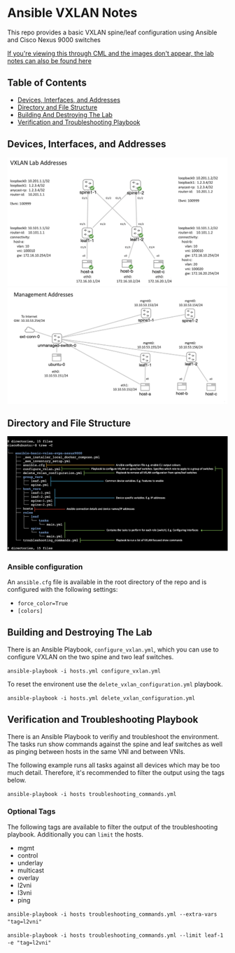 # Ansible VXLAN Notes

This repo provides a basic VXLAN spine/leaf configuration using Ansible and Cisco Nexus 9000 switches

[If you're viewing this through CML and the images don't appear, the lab notes can also be found here](https://github.com/conmurphy/ansible-basic-vxlan-evpn-nexus9000)

## Table of Contents
- [Devices, Interfaces, and Addresses](#devices-interfaces-and-addresses)
- [Directory and File Structure](#directory-and-file-structure)
- [Building And Destroying The Lab](#building-and-destroying-the-lab)
- [Verification and Troubleshooting Playbook](#verification-and-troubleshooting-playbook)

## Devices, Interfaces, and Addresses

<img src="https://github.com/conmurphy/ansible-basic-vxlan-evpn-nexus9000/blob/main/images/vxlan-lab-topology.png?raw=true" alt="Lab Topology" />


<img src="https://github.com/conmurphy/ansible-basic-vxlan-evpn-nexus9000/blob/main/images/management-lab-topology.png?raw=true" alt="Management Topology" />

## Directory and File Structure

<img src="https://github.com/conmurphy/ansible-basic-vxlan-evpn-nexus9000/blob/main/images/directory.png?raw=true" alt="Directory and file structure" />

### Ansible configuration

An `ansible.cfg` file is available in the root directory of the repo and is configured with the following settings:

- `force_color=True`
- `[colors]` 

## Building and Destroying The Lab

There is an Ansible Playbook, `configure_vxlan.yml`, which you can use to configure VXLAN on the two spine and two leaf switches.

`ansible-playbook -i hosts.yml configure_vxlan.yml`

To reset the environent use the `delete_vxlan_configuration.yml` playbook.

`ansible-playbook -i hosts.yml delete_vxlan_configuration.yml`

## Verification and Troubleshooting Playbook

There is an Ansible Playbook to verifiy and troubleshoot the environment. The tasks run show commands against the spine and leaf switches as well as pinging between hosts in the same VNI and between VNIs.

The following example runs all tasks against all devices which may be too much detail. Therefore, it's recommended to filter the output using the tags below. 

`ansible-playbook -i hosts troubleshooting_commands.yml`

### Optional Tags

The following tags are available to filter the output of the troubleshooting playbook. Additionally you can `limit` the hosts.

- mgmt
- control
- underlay
- multicast
- overlay
- l2vni
- l3vni
- ping

`ansible-playbook -i hosts troubleshooting_commands.yml --extra-vars "tag=l2vni"`

`ansible-playbook -i hosts troubleshooting_commands.yml --limit leaf-1 -e "tag=l2vni"`
